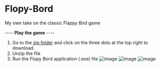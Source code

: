 # Flopy-Bord
 My own take on the classic Flappy Bird game

---- **Play the game** ----
 1. Go to the [zip folder](https://github.com/Kimchu16/Flopy-Bord/blob/main/FlopyBord%20v1.4-beta.zip) and click on the three dots at the top right to download.
 2. Unzip the file
 3. Run the Flopy Bord application (.exe) file
![image](https://github.com/Kimchu16/Flopy-Bord/assets/68757902/589ea37a-a490-4c6f-a99f-1f6e352e9ad1)
![image](https://github.com/Kimchu16/Flopy-Bord/assets/68757902/3fa11088-1ad5-4b1f-9006-e81fc8914201)
![image](https://github.com/Kimchu16/Flopy-Bord/assets/68757902/e5cf7920-4424-4ea0-b3d9-83df71079a8e)
